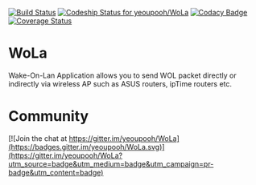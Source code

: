 [![Build Status](https://travis-ci.org/yeoupooh/WoLa.svg?branch=master)](https://travis-ci.org/yeoupooh/WoLa)
[ ![Codeship Status for yeoupooh/WoLa](https://codeship.com/projects/e46c8890-e3f9-0133-4db8-3aa3f222b1f1/status?branch=master)](https://codeship.com/projects/146211)
[![Codacy Badge](https://api.codacy.com/project/badge/grade/6f3b7d133f8d44cbae31a1192ad0270e)](https://www.codacy.com/app/thomas-min-v1/WoLa)
[![Coverage Status](https://coveralls.io/repos/github/yeoupooh/WoLa/badge.svg?branch=master)](https://coveralls.io/github/yeoupooh/WoLa?branch=master)

# WoLa

Wake-On-Lan Application allows you to send WOL packet directly or indirectly via wireless AP such as ASUS routers, ipTime routers etc.


# Community

[![Join the chat at https://gitter.im/yeoupooh/WoLa](https://badges.gitter.im/yeoupooh/WoLa.svg)](https://gitter.im/yeoupooh/WoLa?utm_source=badge&utm_medium=badge&utm_campaign=pr-badge&utm_content=badge)
